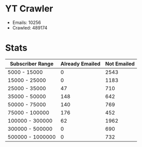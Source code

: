 # YT Crawler
- Emails: 10256
- Crawled: 489174

# Stats
| Subscriber Range  | Already Emailed | Not Emailed |
|-------|-------|-------|
| 5000 - 15000 | 0 | 2543 |
| 15000 - 25000 | 0 | 1183 |
| 25000 - 35000 | 47 | 710 |
| 35000 - 50000 | 148 | 642 |
| 50000 - 75000 | 140 | 769 |
| 75000 - 100000 | 176 | 452 |
| 100000 - 300000 | 62 | 1962 |
| 300000 - 500000 | 0 | 690 |
| 500000 - 1000000 | 0 | 732 |

